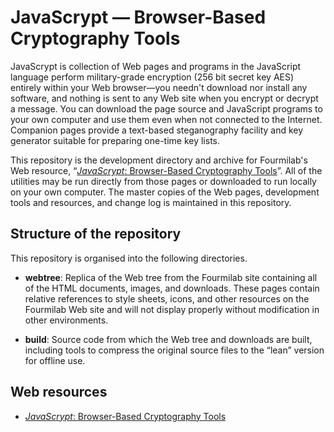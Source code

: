 # JavaScrypt — Browser-Based Cryptography Tools

JavaScrypt is collection of Web pages and programs in the JavaScript 
language perform military-grade encryption (256 bit secret key AES) 
entirely within your Web browser—you needn't download nor install any 
software, and nothing is sent to any Web site when you encrypt or 
decrypt a message.  You can download the page source and JavaScript 
programs to your own computer and use them even when not connected to 
the Internet.  Companion pages provide a text-based steganography 
facility and key generator suitable for preparing one-time key lists.

This repository is the development directory and archive for
Fourmilab's Web resource, “[*JavaScrypt*:
Browser-Based Cryptography Tools](https://www.fourmilab.ch/javascrypt/)”.
All of the utilities may be run directly from those pages or
downloaded to run locally on your own computer.  The master copies of
the Web pages, development tools and resources, and change log is
maintained in this repository.

## Structure of the repository

This repository is organised into the following directories.

* **webtree**: Replica of the Web tree from the Fourmilab site
containing all of the HTML documents, images, and downloads.  These 
pages contain relative references to style sheets, icons, and other 
resources on the Fourmilab Web site and will not display properly 
without modification in other environments.

* **build**: Source code from which the Web tree and downloads are
built, including tools to compress the original source files to
the “lean” version for offline use.

## Web resources

* [*JavaScrypt*:
Browser-Based Cryptography Tools](https://www.fourmilab.ch/javascrypt/)
